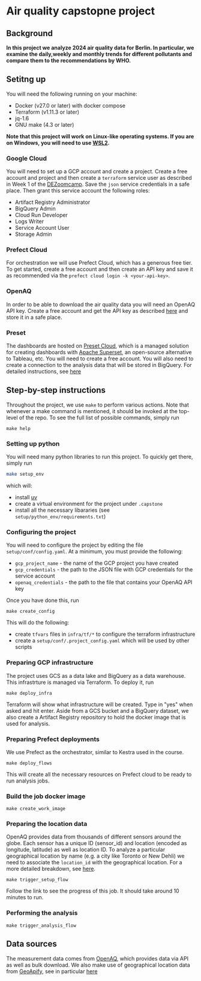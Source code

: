 # Air quality capstopne project

## Background

**In this project we analyze 2024 air quality data for Berlin. In particular, we examine the daily,weekly and monthly trends for different pollutants and compare them to the recommendations by WHO.**

## Setitng up

You will need the following running on your machine:

- Docker (v27.0 or later) with docker compose
- Terraform (v1.11.3 or later)
- jq-1.6
- GNU make (4.3 or later)

**Note that this project will work on Linux-like operating systems. If you are on Windows, you will need to use [WSL2](https://learn.microsoft.com/en-us/windows/wsl/install).**

### Google Cloud

You will need to set up a GCP account and create a project. Create a free account and project and then create a `terraform` service user as described in Week 1 of the [DEZoomcamp](https://github.com/DataTalksClub/data-engineering-zoomcamp/tree/main/01-docker-terraform#movie_camera-introduction-terraform-concepts-and-overview-a-primer). Save the `json` service credentials in a safe place. Then grant this service account the following roles:

- Artifact Registry Administrator
- BigQuery Admin
- Cloud Run Developer
- Logs Writer
- Service Account User
- Storage Admin

### Prefect Cloud

For orchestration we will use Prefect Cloud, which has a generous free tier. To get started, create a free account and then create an API key and save it as recommended via the `prefect cloud login -k <your-api-key>`.

### OpenAQ

In order to be able to download the air quality data you will need an OpenAQ API key. Create a free account and get the API key as described [here](https://docs.openaq.org/using-the-api/api-key) and store it in a safe place.

### Preset

The dashboards are hosted on [Preset Cloud](https://preset.io/), which is a managed solution for creating dashboards with [Apache Superset](https://superset.apache.org/), an open-source alternative to Tableau, etc. You will need to create a free account. You will also need to create a connection to the analysis data that will be stored in BigQuery. For detailed instructions, see [here](https://docs.preset.io/docs/big-query-database)

## Step-by-step instructions

Throughout the project,  we use `make` to perform various actions. Note that whenever a make command is mentioned, it should be invoked at the top-level of the repo. To see the full list of possible commands, simply run

```
make help
```

### Setting up python

You will need many python libraries to run this project. To quickly get there, simply run

```bash
make setup_env
```

which will:

- install [uv](https://github.com/astral-sh/uv)
- create a virtual environment for the project under `.capstone`
- install all the necessary libararies (see `setup/python_env/requirements.txt`)

### Configuring the project

You will need to configure the project by editing the file `setup/conf/config.yaml`. At a minimum, you must provide the following:

- `gcp_project_name` - the name of the GCP project you have created
- `gcp_credentials` - the path to the JSON file with GCP credentials for the service account
- `openaq_credentials` - the path to the file that contains your OpenAQ API key

Once you have done this, run

```
make create_config
```

This will do the following:

- create `tfvars` files in `infra/tf/*` to configure the terraform infrastructure
- create a `setup/conf/.project_config.yaml` which will be used by other scripts

### Preparing GCP infrastructure

The project uses GCS as a data lake and BigQuery as a data warehouse. This infrastrture is managed via Terraform. To deploy it,
run

```
make deploy_infra
```

Terraform will show what infrastructure will be created. Type in "yes" when asked and hit enter.
Aside from a GCS bucket and a BigQuery dataset, we also create a Artifact Registry repository to hold the docker image that is used for analysis.

### Preparing Prefect deployments
We use Prefect as the orchestrator, similar to Kestra used in the course.

```
make deploy_flows
```
This will create all the necessary resources on Prefect cloud to be ready to run analysis jobs.

### Build the job docker image

```
make create_work_image
```

### Preparing the location data

OpenAQ provides data from thousands of different sensors around the globe. Each sensor has a unique ID (sensor_id) and location (encoded as longitude, latitude) as well as location ID. To analyze a particular geographical location by name (e.g. a city like Toronto or New Dehli) we need to associate the `location_id` with the geographical location. For a more detailed breakdown, see [here]().

```
make trigger_setup_flow
```
Follow the link to see the progress of this job. It should take around 10 minutes to run.

### Performing the analysis

```
make trigger_analysis_flow
```

## Data sources

The measurement data comes from [OpenAQ](https://openaq.org/), which provides data via API as well as bulk download. We also make use of geographical location data from [GeoApify](https://www.geoapify.com/), see in particular [here](https://www.geoapify.com/download-all-the-cities-towns-villages/)
